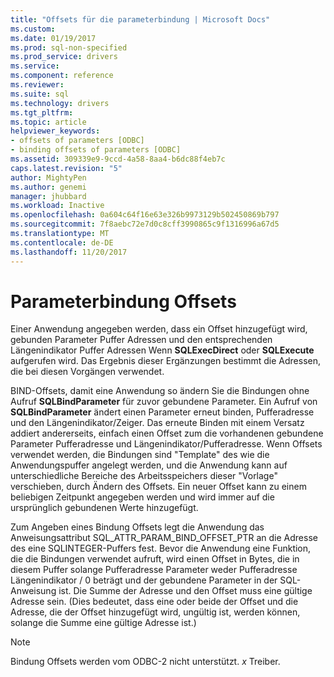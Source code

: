 ```yaml
---
title: "Offsets für die parameterbindung | Microsoft Docs"
ms.custom: 
ms.date: 01/19/2017
ms.prod: sql-non-specified
ms.prod_service: drivers
ms.service: 
ms.component: reference
ms.reviewer: 
ms.suite: sql
ms.technology: drivers
ms.tgt_pltfrm: 
ms.topic: article
helpviewer_keywords:
- offsets of parameters [ODBC]
- binding offsets of parameters [ODBC]
ms.assetid: 309339e9-9ccd-4a58-8aa4-b6dc88f4eb7c
caps.latest.revision: "5"
author: MightyPen
ms.author: genemi
manager: jhubbard
ms.workload: Inactive
ms.openlocfilehash: 0a604c64f16e63e326b9973129b502450869b797
ms.sourcegitcommit: 7f8aebc72e7d0c8cff3990865c9f1316996a67d5
ms.translationtype: MT
ms.contentlocale: de-DE
ms.lasthandoff: 11/20/2017
---
```

# <a name="parameter-binding-offsets"></a>Parameterbindung Offsets
Einer Anwendung angegeben werden, dass ein Offset hinzugefügt wird, gebunden Parameter Puffer Adressen und den entsprechenden Längenindikator Puffer Adressen Wenn **SQLExecDirect** oder **SQLExecute** aufgerufen wird. Das Ergebnis dieser Ergänzungen bestimmt die Adressen, die bei diesen Vorgängen verwendet.  
  
 BIND-Offsets, damit eine Anwendung so ändern Sie die Bindungen ohne Aufruf **SQLBindParameter** für zuvor gebundene Parameter. Ein Aufruf von **SQLBindParameter** ändert einen Parameter erneut binden, Pufferadresse und den Längenindikator/Zeiger. Das erneute Binden mit einem Versatz addiert andererseits, einfach einen Offset zum die vorhandenen gebundene Parameter Pufferadresse und Längenindikator/Pufferadresse. Wenn Offsets verwendet werden, die Bindungen sind "Template" des wie die Anwendungspuffer angelegt werden, und die Anwendung kann auf unterschiedliche Bereiche des Arbeitsspeichers dieser "Vorlage" verschieben, durch Ändern des Offsets. Ein neuer Offset kann zu einem beliebigen Zeitpunkt angegeben werden und wird immer auf die ursprünglich gebundenen Werte hinzugefügt.  
  
 Zum Angeben eines Bindung Offsets legt die Anwendung das Anweisungsattribut SQL_ATTR_PARAM_BIND_OFFSET_PTR an die Adresse des eine SQLINTEGER-Puffers fest. Bevor die Anwendung eine Funktion, die die Bindungen verwendet aufruft, wird einen Offset in Bytes, die in diesem Puffer solange Pufferadresse Parameter weder Pufferadresse Längenindikator / 0 beträgt und der gebundene Parameter in der SQL-Anweisung ist. Die Summe der Adresse und den Offset muss eine gültige Adresse sein. (Dies bedeutet, dass eine oder beide der Offset und die Adresse, die der Offset hinzugefügt wird, ungültig ist, werden können, solange die Summe eine gültige Adresse ist.)  
  
> [!NOTE]  
>  Bindung Offsets werden vom ODBC-2 nicht unterstützt. *x* Treiber.
